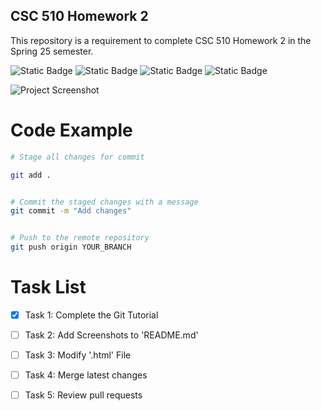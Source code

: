 ## CSC 510 Homework 2
This repository is a requirement to complete CSC 510 Homework 2 in the Spring 25 semester.

![Static Badge](https://img.shields.io/badge/Language-Python-Green)
![Static Badge](https://img.shields.io/badge/Licencse-Apache2.0-blue)
![Static Badge](https://img.shields.io/badge/Platform-Linux-red)
![Static Badge](https://img.sheilds.io/badge/Language-HTML-Orange)

![Project Screenshot](https://github.com/S25-CSC510-Group10/Repository2/screenshot.png)


# Code Example

```sh
# Stage all changes for commit

git add .


# Commit the staged changes with a message
git commit -m "Add changes"


# Push to the remote repository
git push origin YOUR_BRANCH
```

# Task List

- [X] Task 1: Complete the Git Tutorial
- [ ] Task 2: Add Screenshots to 'README.md'
- [ ] Task 3: Modify '.html' File
- [ ] Task 4: Merge latest changes
- [ ] Task 5: Review pull requests




